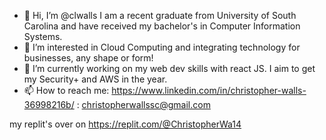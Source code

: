 - 👋 Hi, I’m @clwalls
I am a recent graduate from University of South Carolina and have received my bachelor's in Computer Information Systems.
- 👀 I’m interested in Cloud Computing and integrating technology for businesses, any shape or form!
- 🌱 I’m currently working on my web dev skills with react JS. I aim to get my Security+ and AWS in the year.
- 📫 How to reach me: https://www.linkedin.com/in/christopher-walls-36998216b/ : christopherwallssc@gmail.com

my replit's over on https://replit.com/@ChristopherWa14
